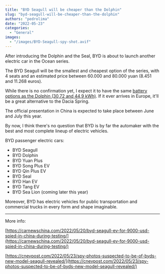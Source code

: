 ```yaml
---
title: "BYD Seagull will be cheaper than the Dolphin"
slug: "byd-seagull-will-be-cheaper-than-the-dolphin"
authors: "pedrolima"
date: "2022-05-23"
categories:
  - "General"
images:
  - "/images/BYD-Seagull-spy-shot.avif"
---
```


After introducing the Dolphin and the Seal, BYD is about to launch another electric car in the Ocean series.

The BYD Seagull will be the smallest and cheapest option of the series, with 4 seats and an estimated price between 60.000 and 80.000 yuan (8.451 and 11.268 euros).

While there is no confirmation yet, I expect it to have the same [battery options as the Dolphin (30,72 and 44,9 kWh)](/2022/05/18/batteries-of-the-byd-dolphin-in-detail/). If it ever arrives in Europe, it'll be a great alternative to the Dacia Spring.

The official presentation in China is expected to take place between June and July this year.

By now, I think there's no question that BYD is by far the automaker with the best and most complete lineup of electric vehicles.

BYD passenger electric cars:

- BYD Seagull
- BYD Dolphin
- BYD Yuan Plus
- BYD Song Plus EV
- BYD Qin Plus EV
- BYD Seal
- BYD Han EV
- BYD Tang EV
- BYD Sea Lion (coming later this year)

Moreover, BYD has electric vehicles for public transportation and commercial trucks in every form and shape imaginable.

---

More info:

[https://carnewschina.com/2022/05/20/byd-seagull-ev-for-9000-usd-spied-in-china-during-testing/](https://carnewschina.com/2022/05/20/byd-seagull-ev-for-9000-usd-spied-in-china-during-testing/)

[https://cnevpost.com/2022/05/23/spy-photos-suspected-to-be-of-byds-new-model-seagull-revealed/](https://cnevpost.com/2022/05/23/spy-photos-suspected-to-be-of-byds-new-model-seagull-revealed/)
